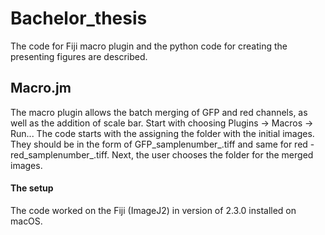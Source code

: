 # Bachelor_thesis
The code for Fiji macro plugin and the python code for creating the presenting figures are described. 

## Macro.jm
The macro plugin allows the batch merging of GFP and red channels, as well as the addition of scale bar. Start with choosing Plugins -> Macros -> Run... 
The code starts with the assigning the folder with the initial images. They should be in the form of GFP_samplenumber_.tiff and same for red - red_samplenumber_.tiff. Next, the user chooses the folder for the merged images. 

#### The setup
The code worked on the Fiji (ImageJ2) in version of 2.3.0 installed on macOS. 


